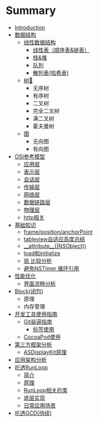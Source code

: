 # Summary

* [Introduction](README.md)
* [数据结构](shu-ju-jie-gou.md)
  * [线性数据结构](shu-ju-jie-gou/xian-xing-shu-ju-jie-gou.md)
    * [线性表（顺序表&链表）](xian-xing-biao-ff08-shun-xu-886826-lian-biao-ff09.md)
    * [栈&堆](zhan.md)
    * [队列](dui-lie.md)
    * [散列表\(哈希表\)](san-lie-biao.md)
  * [树🌲](shu-ju-jie-gou/shu-d83c-df32.md)
    * 无序树
    * 有序树
    * 二叉树
    * 完全二叉树
    * 满二叉树
    * 霍夫曼树
  * [图](shu-ju-jie-gou/tu.md)
    * 无向图
    * 有向图
* [OSI参考模型](osican-kao-mo-xing.md)
  * [应用层](osican-kao-mo-xing/ying-yong-ceng.md)
  * [表示层](osican-kao-mo-xing/biao-shi-ceng.md)
  * [会话层](osican-kao-mo-xing/hui-hua-ceng.md)
  * [传输层](osican-kao-mo-xing/chuan-shu-ceng.md)
  * [网络层](osican-kao-mo-xing/wang-luo-ceng.md)
  * [数据链路层](osican-kao-mo-xing/shu-ju-lian-lu-ceng.md)
  * [物理层](osican-kao-mo-xing/wu-li-ceng.md)
  * [http相关](osican-kao-mo-xing/httpxiang-guan.md)
* [基础知识](ji-chu-zhi-shi.md)
  * [frame/position/anchorPoint](ji-chu-zhi-shi/framepositionanchorpoint.md)
  * [tableview自适应高度总结](ji-chu-zhi-shi/tableviewzi-shi-ying-gao-du-zong-jie.md)
  * [\_\_attribute\_\_\(\(NSObject\)\)](ji-chu-zhi-shi/attribute-nsobject.md)
  * [load和initialize](ji-chu-zhi-shi/loadhe-initialize.md)
  * [锁  比较分析](ji-chu-zhi-shi/suo-bi-jiao-fen-xi.md)
  * [避免NSTimer 循环引用](ji-chu-zhi-shi/bi-mian-nstimer-xun-huan-yin-yong.md)
* [性能优化](xing-neng-you-hua.md)
  * [界面流畅分析](xing-neng-you-hua/jie-mian-liu-chang-fen-xi.md)
* [Block\(闭包\)](blockbi-530529.md)
  * 原理
  * 内存管理
* [开发工具使用指南](kai-fa-gong-ju-shi-yong-zhi-nan.md)
  * [Git装逼指南](kai-fa-gong-ju-shi-yong-zhi-nan/gitzhuang-bi-zhi-nan.md)
    * [标签使用](kai-fa-gong-ju-shi-yong-zhi-nan/gitzhuang-bi-zhi-nan/biao-qian-shi-yong.md)
  * [CocoaPod使用](kai-fa-gong-ju-shi-yong-zhi-nan/cocoapodshi-yong.md)
* [第三方框架分析](di-san-fang-kuang-jia-fen-xi.md)
  * [ASDisplayKit原理](di-san-fang-kuang-jia-fen-xi/asdisplaykityuan-li.md)
* [应用架构分析](ying-yong-jia-gou-fen-xi.md)
* [吃透RunLoop](chi-tou-runloop.md)
  * [简介](chi-tou-runloop/jian-jie.md)
  * [原理](chi-tou-runloop/yuan-li.md)
  * [RunLoop相关的类](chi-tou-runloop/runloopxiang-guan-de-lei.md)
  * [底层实现](chi-tou-runloop/di-ceng-shi-xian.md)
  * [日常应用场景](chi-tou-runloop/ri-chang-ying-yong-chang-jing.md)
* [吃透GCD\(待续\)](chi-tou-gcd.md)

